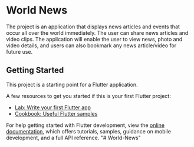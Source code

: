 # World News

The project is an application that displays news articles and events that occur all over the world immediately. The user can share news articles and video clips. The application will enable the user to view news, photo and video details, and users can also bookmark any news article/video for future use.

## Getting Started

This project is a starting point for a Flutter application.

A few resources to get you started if this is your first Flutter project:

- [Lab: Write your first Flutter app](https://docs.flutter.dev/get-started/codelab)
- [Cookbook: Useful Flutter samples](https://docs.flutter.dev/cookbook)

For help getting started with Flutter development, view the
[online documentation](https://docs.flutter.dev/), which offers tutorials,
samples, guidance on mobile development, and a full API reference.
"# World-News" 
